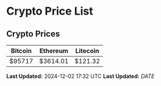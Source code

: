 # Crypto Price List

## Crypto Prices
| Bitcoin | Ethereum | Litecoin |
| ------- | -------- | -------- |
| $95717 | $3614.01 | $121.32 |
**Last Updated:** 2024-12-02 17:32 UTC
**Last Updated:** $DATE$
